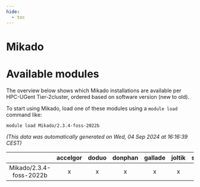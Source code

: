 ```yaml
---
hide:
  - toc
---
```


Mikado
======

# Available modules


The overview below shows which Mikado installations are available per HPC-UGent Tier-2cluster, ordered based on software version (new to old).

To start using Mikado, load one of these modules using a `module load` command like:

```shell
module load Mikado/2.3.4-foss-2022b
```

*(This data was automatically generated on Wed, 04 Sep 2024 at 16:16:39 CEST)*  

| |accelgor|doduo|donphan|gallade|joltik|shinx|skitty|
| :---: | :---: | :---: | :---: | :---: | :---: | :---: | :---: |
|Mikado/2.3.4-foss-2022b|x|x|x|x|x|-|x|
